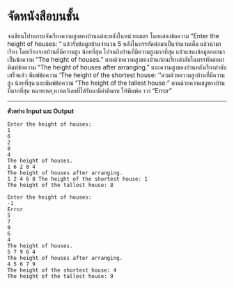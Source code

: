 # จัดหนังสือบนชั้น

จงเขียนโปรแกรมจัดเรียงความสูงของบ้านแต่ละหลังในหน่วยเมตร โดยแสดงข้อความ “Enter the height of houses: “ แล้วรับข้อมูลบ้านจำนวน 5 หลังในบรรทัดต่อมาเป็นจำนวนเต็ม แล้วนำมาเรียง โดยเรียงจากบ้านที่มีความสูง น้อยที่สุด ไปจนถึงบ้านที่มีความสูงมากที่สุด แล้วแสดงข้อมูลออกมาเป็นข้อความ “The height of houses.” ตามด้วยความสูงของบ้านก่อนเรียงลำดับในบรรทัดต่อมา พิมพ์ข้อความ “The height of houses after arranging.” และความสูงของบ้านหลังเรียงลำดับเสร็จแล้ว พิมพ์ข้อความ ‘The height of the shortest house: ’’ตามด้วยความสูงบ้านที่มีความสูง น้อยที่สุด และพิมพ์ข้อความ “The height of the tallest house:” ตามด้วยความสงูของบ้านที่มากที่สุด 
หมายเหต ุหากตวัเลขที่ได้รับมามีค่าติดลบ ให้พิมพ์ค าวา่ “Error”

---

**ตัวอย่าง** **Input และ Output**

```
Enter the height of houses: 
1 
6 
2 
8 
4 
The height of houses. 
1 6 2 8 4 
The height of houses after arranging. 
1 2 4 6 8 The height of the shortest house: 1 
The height of the tallest house: 8
```

```
Enter the height of houses: 
-1 
Error 
5 
7 
9 
6 
4 
The height of houses. 
5 7 9 6 4 
The height of houses after arranging. 
4 5 6 7 9 
The height of the shortest house: 4 
The height of the tallest house: 9 
```
